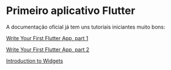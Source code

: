 # Primeiro aplicativo Flutter

A documentação oficial já tem uns tutoriais iniciantes muito bons:

[Write Your First Flutter App, part 1](https://codelabs.developers.google.com/codelabs/first-flutter-app-pt1)

[Write Your First Flutter App, part 2](https://codelabs.developers.google.com/codelabs/first-flutter-app-pt2)

[Introduction to Widgets](https://docs.flutter.dev/development/ui/widgets-intro)
